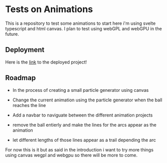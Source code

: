 
# Tests on Animations

This is a repository to test some animations to start here i'm using svelte typescript and html canvas. I plan to test using webGPL and webGPU in the future.

## Deployment

Here is the [link](https://stylishanimationmaybe.vercel.app/) to the deployed project!


## Roadmap

- In the process of creating a small particle generator using canvas

- Change the current animation using the particle generator when the ball reaches the line

- Add a navbar to naviguate between the different animation projects 

- remove the ball entierly and make the lines for the arcs appear as the animation 

- let different lengths of those lines appear as a trail depending the arc 

For now this is it but as said in the introduction i want to try more things using canvas wegpl and webgpu so there will be more to come.


